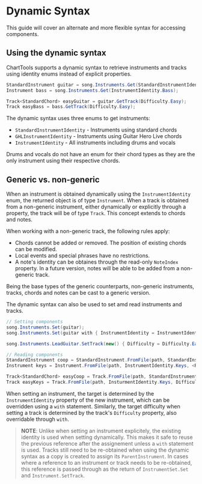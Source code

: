 # Dynamic Syntax
This guide will cover an alternate and more flexible syntax for accessing components.

## Using the dynamic syntax
ChartTools supports a dynamic syntax to retrieve instruments and tracks using identity enums instead of explicit properties.

```C#
StandardInstrument guitar = song.Instruments.Get(StandardInstrumentIdentity.LeadGuitar);
Instrument bass = song.Instruments.Get(InstrumentIdentity.Bass);

Track<StandardChord> easyGuitar = guitar.GetTrack(Difficulty.Easy);
Track easyBass = bass.GetTrack(Difficulty.Easy);
```

The dynamic syntax uses three enums to get instruments:

- `StandardInstrumentIdentity` - Instruments using standard chords
- `GHLInstrumentIdentity` - Instruments using Guitar Hero Live chords
- `InstrumentIdentity` - All instruments including drums and vocals

Drums and vocals do not have an enum for their chord types as they are the only instrument using their respective chords.

## Generic vs. non-generic
When an instrument is obtained dynamically using the `InstrumentIdentity` enum, the returned object is of type `Instrument`. When a track is obtained from a non-generic instrument, either dynamically or explicitly through a property, the track will be of type `Track`. This concept extends to chords and notes.

When working with a non-generic track, the following rules apply:
- Chords cannot be added or removed. The position of existing chords can be modified.
- Local events and special phrases have no restrictions.
- A note's identity can be obtaines through the read-only `NoteIndex` property. In a future version, notes will be able to be added from a non-generic track.

Being the base types of the generic counterparts, non-generic instruments, tracks, chords and notes can be cast to a generic version.

The dynamic syntax can also be used to set amd read instruments and tracks.

```C#
// Setting components
song.Instruments.Set(guitar);
song.Instruments.Set(guitar with { InstrumentIdentity = InstrumentIdentity.Bass });

song.Instruments.LeadGuitar.SetTrack(new() { Difficulty = Difficulty.Easy });

// Reading components
StandardInstrument coop = StandardInstrument.FromFile(path, StandardInstrumentIdentity.CoopGuitar, <ReadingConfiguration>, metadata.Formatting);
Instrument keys = Instrument.FromFile(path, InstrumentIdentity.Keys, <ReadingConfiguration>, metadata.Formatting);

Track<StandardChord> easyCoop = Track.FromFile(path, StandardInstrumentIdentity.CoopGuitar, Difficulty.Easy, <ReadingConfiguration>, metadata.Formatting);
Track easyKeys = Track.FromFile(path, InsturmentIdentity.Keys, Difficulty.Easy, <ReadingConfiguration>, metadata.Formatting);
```

When setting an instrument, the target is determined by the `InstrumentIdentity` property of the new instrument, which can be overridden using a `with` statement. Similarly, the target difficulty when setting a track is determined by the track's `Difficulty` property, also overridable through `with`. 

> **NOTE**: Unlike when setting an instrument explicitely, the existing identity is used when setting dynamically. This makes it safe to reuse the previous reference after the assignement unless a `with` statement is used. Tracks still need to be re-obtained when using the dynamic syntax as a copy is created to assign its `ParentInstrument`. In cases where a reference to an instrument or track needs to be re-obtained, this reference is passed through as the return of `InstrumentSet.Set` and `Instrument.SetTrack`.
